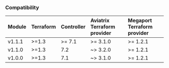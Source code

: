 ### Compatibility
Module | Terraform | Controller | Aviatrix Terraform provider | Megaport  Terraform provider 
:--- | :--- | :--- | :--- | :---
v1.1.1 | >=1.3 | >= 7.1 | >= 3.1.0 | >= 1.2.1
v1.1.0 | >=1.3 | 7.2 | ~> 3.2.0 | >= 1.2.1
v1.0.0 | >=1.3 | 7.1 | ~> 3.1.0 | >= 1.2.1